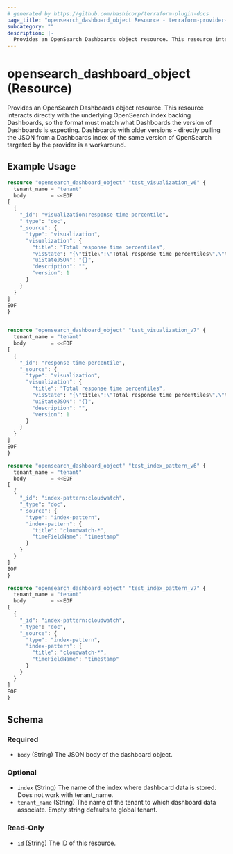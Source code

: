 ```yaml
---
# generated by https://github.com/hashicorp/terraform-plugin-docs
page_title: "opensearch_dashboard_object Resource - terraform-provider-opensearch"
subcategory: ""
description: |-
  Provides an OpenSearch Dashboards object resource. This resource interacts directly with the underlying OpenSearch index backing Dashboards, so the format must match what Dashboards the version of Dashboards is expecting. Dashboards with older versions - directly pulling the JSON from a Dashboards index of the same version of OpenSearch targeted by the provider is a workaround.
---
```


# opensearch_dashboard_object (Resource)

Provides an OpenSearch Dashboards object resource. This resource interacts directly with the underlying OpenSearch index backing Dashboards, so the format must match what Dashboards the version of Dashboards is expecting. Dashboards with older versions - directly pulling the JSON from a Dashboards index of the same version of OpenSearch targeted by the provider is a workaround.

## Example Usage

```terraform
resource "opensearch_dashboard_object" "test_visualization_v6" {
  tenant_name = "tenant"
  body        = <<EOF
[
  {
    "_id": "visualization:response-time-percentile",
    "_type": "doc",
    "_source": {
      "type": "visualization",
      "visualization": {
        "title": "Total response time percentiles",
        "visState": "{\"title\":\"Total response time percentiles\",\"type\":\"line\",\"params\":{\"addTooltip\":true,\"addLegend\":true,\"legendPosition\":\"right\",\"showCircles\":true,\"interpolate\":\"linear\",\"scale\":\"linear\",\"drawLinesBetweenPoints\":true,\"radiusRatio\":9,\"times\":[],\"addTimeMarker\":false,\"defaultYExtents\":false,\"setYExtents\":false},\"aggs\":[{\"id\":\"1\",\"enabled\":true,\"type\":\"percentiles\",\"schema\":\"metric\",\"params\":{\"field\":\"app.total_time\",\"percents\":[50,90,95]}},{\"id\":\"2\",\"enabled\":true,\"type\":\"date_histogram\",\"schema\":\"segment\",\"params\":{\"field\":\"@timestamp\",\"interval\":\"auto\",\"customInterval\":\"2h\",\"min_doc_count\":1,\"extended_bounds\":{}}},{\"id\":\"3\",\"enabled\":true,\"type\":\"terms\",\"schema\":\"group\",\"params\":{\"field\":\"system.syslog.program\",\"size\":5,\"order\":\"desc\",\"orderBy\":\"_term\"}}],\"listeners\":{}}",
        "uiStateJSON": "{}",
        "description": "",
        "version": 1
      }
    }
  }
]
EOF
}


resource "opensearch_dashboard_object" "test_visualization_v7" {
  tenant_name = "tenant"
  body        = <<EOF
[
  {
    "_id": "response-time-percentile",
    "_source": {
      "type": "visualization",
      "visualization": {
        "title": "Total response time percentiles",
        "visState": "{\"title\":\"Total response time percentiles\",\"type\":\"line\",\"params\":{\"addTooltip\":true,\"addLegend\":true,\"legendPosition\":\"right\",\"showCircles\":true,\"interpolate\":\"linear\",\"scale\":\"linear\",\"drawLinesBetweenPoints\":true,\"radiusRatio\":9,\"times\":[],\"addTimeMarker\":false,\"defaultYExtents\":false,\"setYExtents\":false},\"aggs\":[{\"id\":\"1\",\"enabled\":true,\"type\":\"percentiles\",\"schema\":\"metric\",\"params\":{\"field\":\"app.total_time\",\"percents\":[50,90,95]}},{\"id\":\"2\",\"enabled\":true,\"type\":\"date_histogram\",\"schema\":\"segment\",\"params\":{\"field\":\"@timestamp\",\"interval\":\"auto\",\"customInterval\":\"2h\",\"min_doc_count\":1,\"extended_bounds\":{}}},{\"id\":\"3\",\"enabled\":true,\"type\":\"terms\",\"schema\":\"group\",\"params\":{\"field\":\"system.syslog.program\",\"size\":5,\"order\":\"desc\",\"orderBy\":\"_term\"}}],\"listeners\":{}}",
        "uiStateJSON": "{}",
        "description": "",
        "version": 1
      }
    }
  }
]
EOF
}

resource "opensearch_dashboard_object" "test_index_pattern_v6" {
  tenant_name = "tenant"
  body        = <<EOF
[
  {
    "_id": "index-pattern:cloudwatch",
    "_type": "doc",
    "_source": {
      "type": "index-pattern",
      "index-pattern": {
        "title": "cloudwatch-*",
        "timeFieldName": "timestamp"
      }
    }
  }
]
EOF
}

resource "opensearch_dashboard_object" "test_index_pattern_v7" {
  tenant_name = "tenant"
  body        = <<EOF
[
  {
    "_id": "index-pattern:cloudwatch",
    "_type": "doc",
    "_source": {
      "type": "index-pattern",
      "index-pattern": {
        "title": "cloudwatch-*",
        "timeFieldName": "timestamp"
      }
    }
  }
]
EOF
}
```

<!-- schema generated by tfplugindocs -->
## Schema

### Required

- `body` (String) The JSON body of the dashboard object.

### Optional

- `index` (String) The name of the index where dashboard data is stored. Does not work with tenant_name.
- `tenant_name` (String) The name of the tenant to which dashboard data associate. Empty string defaults to global tenant.

### Read-Only

- `id` (String) The ID of this resource.
